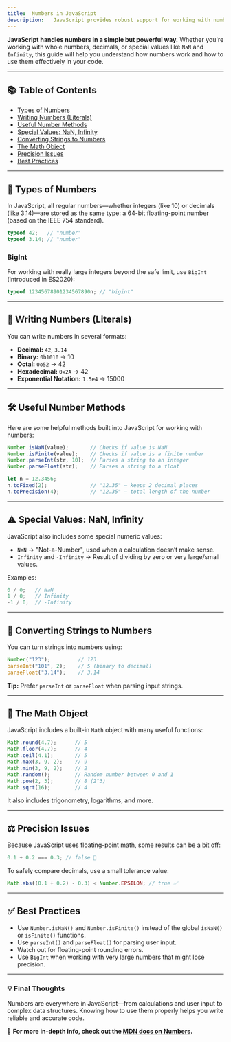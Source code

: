 ```yaml
---
title:  Numbers in JavaScript
description:   JavaScript provides robust support for working with numbers, including integers, floating-point values, and special numeric values like `NaN` and `Infinity`. This guide covers the basics and best practices for handling numbers in JavaScript.
---
```



**JavaScript handles numbers in a simple but powerful way.** Whether you're working with whole numbers, decimals, or special values like `NaN` and `Infinity`, this guide will help you understand how numbers work and how to use them effectively in your code.

---

## 📚 Table of Contents

* [Types of Numbers](#types-of-numbers)
* [Writing Numbers (Literals)](#writing-numbers-literals)
* [Useful Number Methods](#useful-number-methods)
* [Special Values: NaN, Infinity](#special-values-nan-infinity)
* [Converting Strings to Numbers](#converting-strings-to-numbers)
* [The Math Object](#the-math-object)
* [Precision Issues](#precision-issues)
* [Best Practices](#best-practices)

---

## 🧮 Types of Numbers

In JavaScript, all regular numbers—whether integers (like 10) or decimals (like 3.14)—are stored as the same type: a 64-bit floating-point number (based on the IEEE 754 standard).

```js
typeof 42;   // "number"
typeof 3.14; // "number"
```

### BigInt

For working with really large integers beyond the safe limit, use `BigInt` (introduced in ES2020):

```js
typeof 12345678901234567890n; // "bigint"
```

---

## 🔢 Writing Numbers (Literals)

You can write numbers in several formats:

* **Decimal:** `42`, `3.14`
* **Binary:** `0b1010` → 10
* **Octal:** `0o52` → 42
* **Hexadecimal:** `0x2A` → 42
* **Exponential Notation:** `1.5e4` → 15000

---

## 🛠️ Useful Number Methods

Here are some helpful methods built into JavaScript for working with numbers:

```js
Number.isNaN(value);       // Checks if value is NaN
Number.isFinite(value);    // Checks if value is a finite number
Number.parseInt(str, 10);  // Parses a string to an integer
Number.parseFloat(str);    // Parses a string to a float

let n = 12.3456;
n.toFixed(2);              // "12.35" – keeps 2 decimal places
n.toPrecision(4);          // "12.35" – total length of the number
```

---

## ⚠️ Special Values: NaN, Infinity

JavaScript also includes some special numeric values:

* `NaN` → "Not-a-Number", used when a calculation doesn’t make sense.
* `Infinity` and `-Infinity` → Result of dividing by zero or very large/small values.

Examples:

```js
0 / 0;   // NaN
1 / 0;   // Infinity
-1 / 0;  // -Infinity
```

---

## 🔄 Converting Strings to Numbers

You can turn strings into numbers using:

```js
Number("123");         // 123
parseInt("101", 2);    // 5 (binary to decimal)
parseFloat("3.14");    // 3.14
```

**Tip:** Prefer `parseInt` or `parseFloat` when parsing input strings.

---

## 🧠 The Math Object

JavaScript includes a built-in `Math` object with many useful functions:

```js
Math.round(4.7);      // 5
Math.floor(4.7);      // 4
Math.ceil(4.1);       // 5
Math.max(3, 9, 2);    // 9
Math.min(3, 9, 2);    // 2
Math.random();        // Random number between 0 and 1
Math.pow(2, 3);       // 8 (2^3)
Math.sqrt(16);        // 4
```

It also includes trigonometry, logarithms, and more.

---

## ⚖️ Precision Issues

Because JavaScript uses floating-point math, some results can be a bit off:

```js
0.1 + 0.2 === 0.3; // false 😬
```

To safely compare decimals, use a small tolerance value:

```js
Math.abs((0.1 + 0.2) - 0.3) < Number.EPSILON; // true ✅
```

---

## ✅ Best Practices

* Use `Number.isNaN()` and `Number.isFinite()` instead of the global `isNaN()` or `isFinite()` functions.
* Use `parseInt()` and `parseFloat()` for parsing user input.
* Watch out for floating-point rounding errors.
* Use `BigInt` when working with very large numbers that might lose precision.

---

### 💡 Final Thoughts

Numbers are everywhere in JavaScript—from calculations and user input to complex data structures. Knowing how to use them properly helps you write reliable and accurate code.

📖 **For more in-depth info, check out the [MDN docs on Numbers](https://developer.mozilla.org/en-US/docs/Web/JavaScript/Reference/Global_Objects/Number).**

